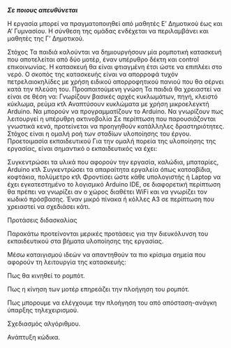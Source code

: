 ***Σε ποιους απευθύνεται***

Η εργασία μπορεί να πραγματοποιηθεί από μαθητές Ε’ Δημοτικού έως και Α’ Γυμνασίου. Η σύνθεση της ομάδας ενδέχεται να περιλαμβάνει και μαθητές της Γ’ Δημοτικού.

Στόχος
Τα παιδιά καλούνται να δημιουργήσουν μία ρομποτική κατασκευή που αποτελείται από δύο μοτέρ, έναν υπέρυθρο δέκτη και control επικοινωνίας. Η κατασκευή θα είναι φτιαγμένη έτσι ώστε να επιπλέει στο νερό. Ο σκοπός της κατασκευής είναι να απορροφά τυχόν πετρελαιοκηλίδες με χρήση ειδικού απορροφητικού πανιού που θα σέρνει κατά την πλεύση του.
Προαπαιτούμενη γνώση
Τα παιδιά θα χρειαστεί να είναι σε θέση να:
Γνωρίζουν βασικές αρχές κυκλωμάτων, πηγή, κλειστό κύκλωμα, ρεύμα κτλ
Αναπτύσουν κυκλώματα με χρήση μικροελεγκτή Arduino.
Να μπορούν να προγραμματίζουν το Arduino.
Να γνωρίζουν πως λειτουργεί η υπέρυθρη ακτινοβολία
Σε περίπτωση που παρουσιάζονται γνωστικά κενά, προτείνεται να προηγηθούν κατάλληλες δραστηριότητες. Στόχος είναι η ομαλή ροή των σταδίων υλοποίησης του έργου.
Προετοιμασία εκπαιδευτικού
Για την ομαλή πορεία της υλοποίησης της εργασίας, είναι σημαντικό ο εκπαιδευτικός να έχει:

Συγκεντρώσει τα υλικά που αφορούν την εργασία, καλώδια, μπαταρίες, Arduino κτλ
Συγκεντρώσει τα απαραίτητα εργαλεία όπως κατσαβίδια, κοφτάκια, πολύμετρο κτλ
Φροντίσει ώστε κάθε υπολογιστής ή Laptop  να έχει εγκατεστημένο το λογισμικό Arduino IDE, σε διαφορετική περίπτωση θα πρέπει να γνωρίζει αν ο χώρος διαθέτει WiFi και να γνωρίζει τον κωδικό πρόσβασης.
Έναν μικρό πίνακα ή κόλλες Α3 σε περίπτωση που χρειαστεί να σχεδιάσει κάτι.

Προτάσεις διδασκαλίας

Παρακάτω προτείνονται μερικές προτάσεις για την διευκόλυνση του εκπαιδευτικού στα βήματα υλοποίησης της εργασίας.

Μέσω καταιγισμού ιδεών να απαντηθούν τα πιο κρίσιμα σημεία που αφορούν τη λειτουργία της κατασκευής:

Πως θα κινηθεί το ρομπότ.

Πως η κίνηση των μοτέρ επηρεάζει την πλοήγηση του ρομπότ.

Πως μπορουμε να ελέγχουμε την πλοήγηση του από απόσταση-ανάγκη ύπαρξης τηλεχειρισμού.

Σχεδιασμός αλγόριθμου.

Ανάπτυξη κώδικα.

